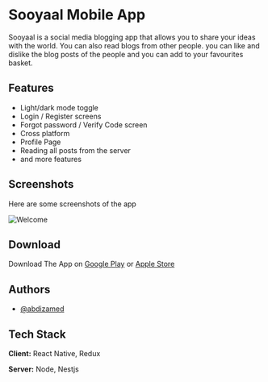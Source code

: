 # Sooyaal Mobile App

Sooyaal is a social media blogging app that allows you to share your
ideas with the world. You can also read blogs from other people. you can like and dislike the blog posts of the people and you can add to your favourites basket.

## Features

- Light/dark mode toggle
- Login / Register screens
- Forgot password / Verify Code screen
- Cross platform
- Profile Page
- Reading all posts from the server
- and more features

## Screenshots

Here are some screenshots of the app

![Welcome](./assets/screenshots.png)

## Download

Download The App on
[Google Play]() or
[Apple Store]()

## Authors

- [@abdizamed](https://abdizamedmo.netlify.app/)

## Tech Stack

**Client:** React Native, Redux

**Server:** Node, Nestjs
